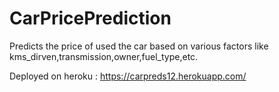 # CarPricePrediction

Predicts the price of used  the car based on various factors like kms_dirven,transmission,owner,fuel_type,etc.

Deployed on heroku : https://carpreds12.herokuapp.com/
